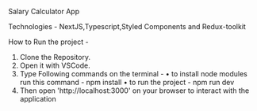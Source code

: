 Salary Calculator App

Technologies -
NextJS,Typescript,Styled Components and Redux-toolkit

How to Run the project -
1.	Clone the Repository.
2.	Open it with VSCode.
3.	Type Following commands on the terminal -
•	to install node modules run this command - npm install
•	to run the project - npm run dev
4.	Then open 'http://localhost:3000' on your browser to interact with the application

